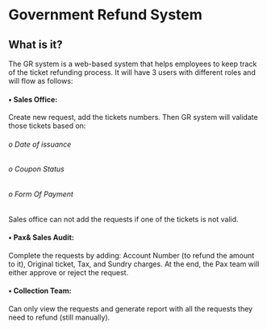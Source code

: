 # Government Refund System

## **What is it?**
The GR system is a web-based system that helps employees to keep track of the ticket refunding process. 
It will have 3 users with different roles and will flow as follows: 
#### **•	Sales Office:**
Create new request, add the tickets numbers.
Then GR system will validate those tickets based on: 
###### o	Date of issuance
###### o	Coupon Status
###### o	Form Of Payment
Sales office can not add the requests if one of the tickets is not valid.
#### **•	Pax& Sales Audit:** 
Complete the requests by adding: Account Number (to refund the amount to it), Original ticket, Tax, and Sundry charges. At the end, the Pax team will either approve or reject the request.
#### **•	Collection Team:**
Can only view the requests and generate report with all the requests they need to refund (still manually).

